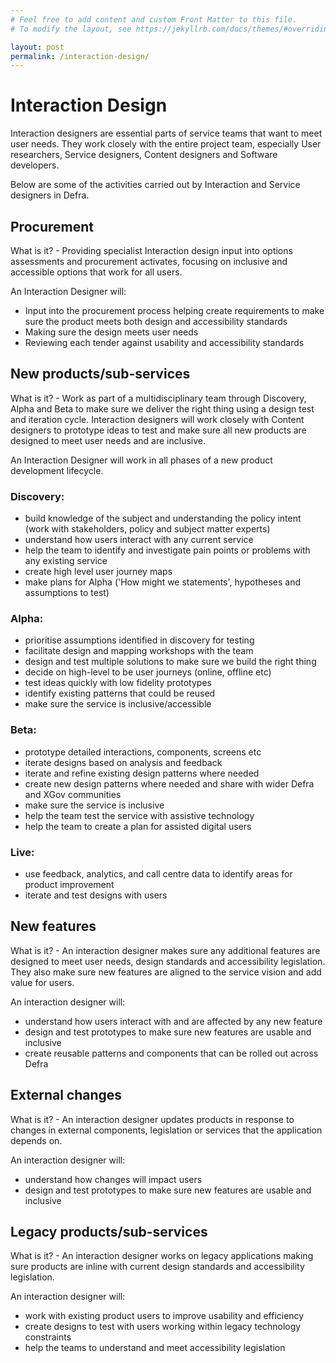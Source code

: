 ```yaml
---
# Feel free to add content and custom Front Matter to this file.
# To modify the layout, see https://jekyllrb.com/docs/themes/#overriding-theme-defaults

layout: post
permalink: /interaction-design/
---
```

# Interaction Design

Interaction designers are essential parts of service teams that want to meet user needs. They work closely with the entire project team, especially User researchers, Service designers, Content designers and Software developers.

Below are some of the activities carried out by Interaction and Service designers in Defra.

## Procurement

What is it? - Providing specialist Interaction design input into options assessments and procurement activates, focusing on inclusive and accessible options that work for all users.

An Interaction Designer will:

* Input into the procurement process helping create requirements to make sure the product meets both design and accessibility standards
* Making sure the design meets user needs
* Reviewing each tender against usability and accessibility standards


## New products/sub-services

What is it? - Work as part of a multidisciplinary team through Discovery, Alpha and Beta to make sure we deliver the right thing using a design test and iteration cycle. Interaction designers will work closely with Content designers to prototype ideas to test and make sure all new products are designed to meet user needs and are inclusive.


An Interaction Designer will work in all phases of a new product development lifecycle.

### Discovery:

* build knowledge of the subject and understanding the policy intent (work with stakeholders, policy and subject matter experts)
* understand how users interact with any current service
* help the team to identify and investigate pain points or problems with any existing service
* create high level user journey maps
* make plans for Alpha ('How might we statements', hypotheses and assumptions to test)

### Alpha:

* prioritise assumptions identified in discovery for testing
* facilitate design and mapping workshops with the team
* design and test multiple solutions to make sure we build the right thing
* decide on high-level to be user journeys (online, offline etc)
* test ideas quickly with low fidelity prototypes
* identify existing patterns that could be reused
* make sure the service is inclusive/accessible

### Beta:

* prototype detailed interactions, components, screens etc
* iterate designs based on analysis and feedback
* iterate and refine existing design patterns where needed
* create new design patterns where needed and share with wider Defra and XGov communities
* make sure the service is inclusive
* help the team test the service with assistive technology
* help the team to create a plan for assisted digital users

### Live:

* use feedback, analytics, and call centre data to identify areas for product improvement
* iterate and test designs with users


## New features

What is it? - An interaction designer makes sure any additional features are designed to meet user needs, design standards and accessibility legislation. They also make sure new features are aligned to the service vision and add value for users.

An interaction designer will:

* understand how users interact with and are affected by any new feature
* design and test prototypes to make sure new features are usable and inclusive
* create reusable patterns and components that can be rolled out across Defra

## External changes

What is it? - An interaction designer updates products in response to changes in external components, legislation or services that the application depends on.

An interaction designer will:

* understand how changes will impact users
* design and test prototypes to make sure new features are usable and inclusive

## Legacy products/sub-services

What is it? - An interaction designer works on legacy applications making sure products are inline with current design standards and accessibility legislation.

An interaction designer will:

* work with existing product users to improve usability and efficiency
* create designs to test with users working within legacy technology constraints
* help the teams to understand and meet accessibility legislation
